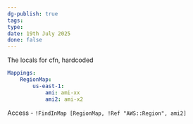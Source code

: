```yaml
---
dg-publish: true
tags: 
type: 
date: 19th July 2025
done: false
---
```


The locals for cfn, hardcoded

```yaml
Mappings:
	RegionMap:
		us-east-1:
			ami: ami-xx
			ami2: ami-x2
```

Access - `!FindInMap [RegionMap, !Ref "AWS::Region", ami2]`